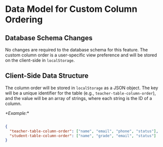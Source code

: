 # Data Model for Custom Column Ordering

## Database Schema Changes

No changes are required to the database schema for this feature. The custom column order is a user-specific view preference and will be stored on the client-side in `localStorage`.

## Client-Side Data Structure

The column order will be stored in `localStorage` as a JSON object. The key will be a unique identifier for the table (e.g., `teacher-table-column-order`), and the value will be an array of strings, where each string is the ID of a column.

*+Example:**

```json

{
  "teacher-table-column-order": ["name", "email", "phone", "status"],
  "student-table-column-order": ["name", "grade", "email", "status"]
}
```